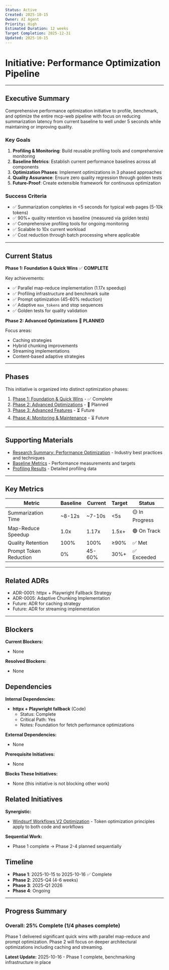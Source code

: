```yaml
---
Status: Active
Created: 2025-10-15
Owner: AI Agent
Priority: High
Estimated Duration: 12 weeks
Target Completion: 2025-12-31
Updated: 2025-10-15
---
```


# Initiative: Performance Optimization Pipeline

---

## Executive Summary

Comprehensive performance optimization initiative to profile, benchmark, and optimize the entire mcp-web pipeline with focus on reducing summarization latency from current baseline to well under 5 seconds while maintaining or improving quality.

### Key Goals

1. **Profiling & Monitoring**: Build reusable profiling tools and comprehensive monitoring
2. **Baseline Metrics**: Establish current performance baselines across all components
3. **Optimization Phases**: Implement optimizations in 3 phased approaches
4. **Quality Assurance**: Ensure zero quality regression through golden tests
5. **Future-Proof**: Create extensible framework for continuous optimization

### Success Criteria

- ✅ Summarization completes in <5 seconds for typical web pages (5-10k tokens)
- ✅ 90%+ quality retention vs baseline (measured via golden tests)
- ✅ Comprehensive profiling tools for ongoing monitoring
- ✅ Scalable to 10x current workload
- ✅ Cost reduction through batch processing where applicable

---

## Current Status

**Phase 1: Foundation & Quick Wins** ✅ **COMPLETE**

Key achievements:

- ✅ Parallel map-reduce implementation (1.17x speedup)
- ✅ Profiling infrastructure and benchmark suite
- ✅ Prompt optimization (45-60% reduction)
- ✅ Adaptive `max_tokens` and stop sequences
- ✅ Golden tests for quality validation

**Phase 2: Advanced Optimizations** 🔄 **PLANNED**

Focus areas:

- Caching strategies
- Hybrid chunking improvements
- Streaming implementations
- Content-based adaptive strategies

---

## Phases

This initiative is organized into distinct optimization phases:

1. [Phase 1: Foundation & Quick Wins](phases/phase-1-foundation-quick-wins.md) - ✅ Complete
2. [Phase 2: Advanced Optimizations](phases/phase-2-advanced-optimizations.md) - 🔄 Planned
3. [Phase 3: Advanced Features](phases/phase-3-advanced-features.md) - ⏳ Future
4. [Phase 4: Monitoring & Maintenance](phases/phase-4-monitoring-maintenance.md) - ⏳ Future

---

## Supporting Materials

- [Research Summary: Performance Optimization](artifacts/research-summary.md) - Industry best practices and techniques
- [Baseline Metrics](artifacts/baseline-metrics.md) - Performance measurements and targets
- [Profiling Results](artifacts/profiling-results.md) - Detailed profiling data

---

## Key Metrics

| Metric | Baseline | Current | Target | Status |
|--------|----------|---------|--------|--------|
| Summarization Time | ~8-12s | ~7-10s | <5s | 🟡 In Progress |
| Map-Reduce Speedup | 1.0x | 1.17x | 1.5x+ | 🟢 On Track |
| Quality Retention | 100% | 100% | ≥90% | ✅ Met |
| Prompt Token Reduction | 0% | 45-60% | 30%+ | ✅ Exceeded |

---

## Related ADRs

- ADR-0001: httpx + Playwright Fallback Strategy
- ADR-0005: Adaptive Chunking Implementation
- Future: ADR for caching strategy
- Future: ADR for streaming implementation

---

## Blockers

**Current Blockers:**

- None

**Resolved Blockers:**

- None

## Dependencies

**Internal Dependencies:**

- **httpx + Playwright fallback** (Code)
  - Status: Complete
  - Critical Path: Yes
  - Notes: Foundation for fetch performance optimizations

**External Dependencies:**

- None

**Prerequisite Initiatives:**

- None

**Blocks These Initiatives:**

- None (this initiative is not blocking other work)

## Related Initiatives

**Synergistic:**

- [Windsurf Workflows V2 Optimization](../2025-10-17-windsurf-workflows-v2-optimization/initiative.md) - Token optimization principles apply to both code and workflows

**Sequential Work:**

- Phase 1 complete → Phase 2-4 planned sequentially

## Timeline

- **Phase 1**: 2025-10-15 to 2025-10-16 ✅ Complete
- **Phase 2**: 2025-Q4 (4-6 weeks)
- **Phase 3**: 2025-Q1 2026
- **Phase 4**: Ongoing

---

## Progress Summary

### Overall: 25% Complete (1/4 phases complete)

Phase 1 delivered significant quick wins with parallel map-reduce and prompt optimization. Phase 2 will focus on deeper architectural optimizations including caching and streaming.

**Latest Update:** 2025-10-16 - Phase 1 complete, benchmarking infrastructure in place
